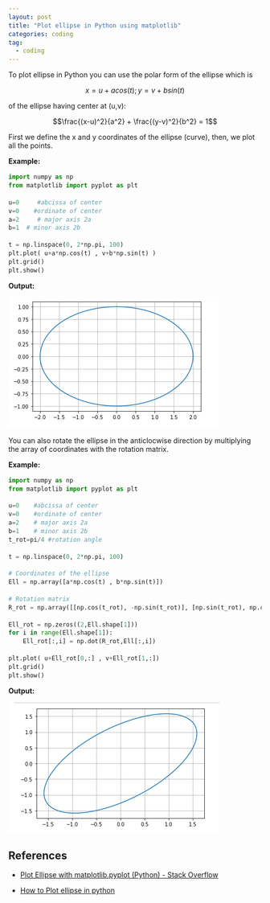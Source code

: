```yaml
---
layout: post
title: "Plot ellipse in Python using matplotlib"
categories: coding
tag: 
  - coding
---
```


To plot ellipse in Python you can use the polar form of the ellipse which is

 $$x = u + a cos(t) ; y = v + b sin(t)$$

of the ellipse having center at (u,v):

 $$\frac{(x-u)^2}{a^2} + \frac{(y-v)^2}{b^2} = 1$$

First we define the x and y coordinates of the ellipse (curve), then, we plot all the points.

**Example:**

```python
import numpy as np
from matplotlib import pyplot as plt

u=0     #abcissa of center
v=0    #ordinate of center
a=2     # major axis 2a
b=1  # minor axis 2b

t = np.linspace(0, 2*np.pi, 100)
plt.plot( u+a*np.cos(t) , v+b*np.sin(t) )
plt.grid()
plt.show()
```

**Output:**

![](\assets\images\ellipse.png)

You can also rotate the ellipse in the anticlocwise direction by multiplying the array of coordinates with the rotation matrix.

**Example:**

```python
import numpy as np
from matplotlib import pyplot as plt

u=0    #abcissa of center
v=0    #ordinate of center
a=2    # major axis 2a
b=1    # minor axis 2b
t_rot=pi/4 #rotation angle

t = np.linspace(0, 2*np.pi, 100)

# Coordinates of the ellipse
Ell = np.array([a*np.cos(t) , b*np.sin(t)])  

# Rotation matrix
R_rot = np.array([[np.cos(t_rot), -np.sin(t_rot)], [np.sin(t_rot), np.cos(t_rot)]])  

Ell_rot = np.zeros((2,Ell.shape[1]))
for i in range(Ell.shape[1]):
    Ell_rot[:,i] = np.dot(R_rot,Ell[:,i])

plt.plot( u+Ell_rot[0,:] , v+Ell_rot[1,:])
plt.grid()
plt.show()
```

**Output:**

![](\assets\images\ellipse_rotated.png)

## References

* [Plot Ellipse with matplotlib.pyplot (Python) - Stack Overflow](https://stackoverflow.com/a/48409811)

* [How to Plot ellipse in python](https://www.engineerknow.com/2021/03/how-to-plot-ellipse-in-python.html)
